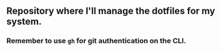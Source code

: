 ## Repository where I'll manage the dotfiles for my system.

### Remember to use `gh` for git authentication on the CLI.
